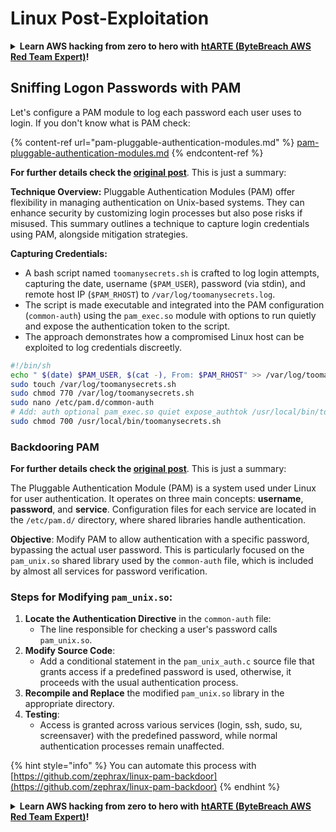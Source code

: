 # Linux Post-Exploitation

<details>

<summary><strong>Learn AWS hacking from zero to hero with</strong> <a href="https://training.khulnasoft.com/courses/arte"><strong>htARTE (ByteBreach AWS Red Team Expert)</strong></a><strong>!</strong></summary>

Other ways to support ByteBreach:

* If you want to see your **company advertised in ByteBreach** or **download ByteBreach in PDF** Check the [**SUBSCRIPTION PLANS**](https://github.com/sponsors/khulnasoft)!
* Get the [**official PEASS & ByteBreach swag**](https://peass.creator-spring.com)
* Discover [**The PEASS Family**](https://opensea.io/collection/the-peass-family), our collection of exclusive [**NFTs**](https://opensea.io/collection/the-peass-family)
* **Join the** 💬 [**Discord group**](https://discord.gg/hRep4RUj7f) or the [**telegram group**](https://t.me/peass) or **follow** us on **Twitter** 🐦 [**@bytebreach_live**](https://twitter.com/bytebreach_live)**.**
* **Share your hacking tricks by submitting PRs to the** [**ByteBreach**](https://github.com/khulnasoft/bytebreach) and [**ByteBreach Cloud**](https://github.com/khulnasoft/bytebreach-cloud) github repos.

</details>

## Sniffing Logon Passwords with PAM

Let's configure a PAM module to log each password each user uses to login. If you don't know what is PAM check:

{% content-ref url="pam-pluggable-authentication-modules.md" %}
[pam-pluggable-authentication-modules.md](pam-pluggable-authentication-modules.md)
{% endcontent-ref %}

**For further details check the [original post](https://embracethered.com/blog/posts/2022/post-exploit-pam-ssh-password-grabbing/)**. This is just a summary:

**Technique Overview:**
Pluggable Authentication Modules (PAM) offer flexibility in managing authentication on Unix-based systems. They can enhance security by customizing login processes but also pose risks if misused. This summary outlines a technique to capture login credentials using PAM, alongside mitigation strategies.

**Capturing Credentials:**
- A bash script named `toomanysecrets.sh` is crafted to log login attempts, capturing the date, username (`$PAM_USER`), password (via stdin), and remote host IP (`$PAM_RHOST`) to `/var/log/toomanysecrets.log`.
- The script is made executable and integrated into the PAM configuration (`common-auth`) using the `pam_exec.so` module with options to run quietly and expose the authentication token to the script.
- The approach demonstrates how a compromised Linux host can be exploited to log credentials discreetly.

```bash
#!/bin/sh
echo " $(date) $PAM_USER, $(cat -), From: $PAM_RHOST" >> /var/log/toomanysecrets.log
sudo touch /var/log/toomanysecrets.sh
sudo chmod 770 /var/log/toomanysecrets.sh
sudo nano /etc/pam.d/common-auth
# Add: auth optional pam_exec.so quiet expose_authtok /usr/local/bin/toomanysecrets.sh
sudo chmod 700 /usr/local/bin/toomanysecrets.sh
```

### Backdooring PAM

**For further details check the [original post](https://infosecwriteups.com/creating-a-backdoor-in-pam-in-5-line-of-code-e23e99579cd9)**. This is just a summary:

The Pluggable Authentication Module (PAM) is a system used under Linux for user authentication. It operates on three main concepts: **username**, **password**, and **service**. Configuration files for each service are located in the `/etc/pam.d/` directory, where shared libraries handle authentication.

**Objective**: Modify PAM to allow authentication with a specific password, bypassing the actual user password. This is particularly focused on the `pam_unix.so` shared library used by the `common-auth` file, which is included by almost all services for password verification.

### Steps for Modifying `pam_unix.so`:

1. **Locate the Authentication Directive** in the `common-auth` file:
   - The line responsible for checking a user's password calls `pam_unix.so`.
2. **Modify Source Code**:
   - Add a conditional statement in the `pam_unix_auth.c` source file that grants access if a predefined password is used, otherwise, it proceeds with the usual authentication process.
3. **Recompile and Replace** the modified `pam_unix.so` library in the appropriate directory.
4. **Testing**:
   - Access is granted across various services (login, ssh, sudo, su, screensaver) with the predefined password, while normal authentication processes remain unaffected.

{% hint style="info" %}
You can automate this process with [https://github.com/zephrax/linux-pam-backdoor](https://github.com/zephrax/linux-pam-backdoor)
{% endhint %}

<details>

<summary><strong>Learn AWS hacking from zero to hero with</strong> <a href="https://training.khulnasoft.com/courses/arte"><strong>htARTE (ByteBreach AWS Red Team Expert)</strong></a><strong>!</strong></summary>

Other ways to support ByteBreach:

* If you want to see your **company advertised in ByteBreach** or **download ByteBreach in PDF** Check the [**SUBSCRIPTION PLANS**](https://github.com/sponsors/khulnasoft)!
* Get the [**official PEASS & ByteBreach swag**](https://peass.creator-spring.com)
* Discover [**The PEASS Family**](https://opensea.io/collection/the-peass-family), our collection of exclusive [**NFTs**](https://opensea.io/collection/the-peass-family)
* **Join the** 💬 [**Discord group**](https://discord.gg/hRep4RUj7f) or the [**telegram group**](https://t.me/peass) or **follow** us on **Twitter** 🐦 [**@bytebreach_live**](https://twitter.com/bytebreach_live)**.**
* **Share your hacking tricks by submitting PRs to the** [**ByteBreach**](https://github.com/khulnasoft/bytebreach) and [**ByteBreach Cloud**](https://github.com/khulnasoft/bytebreach-cloud) github repos.

</details>
